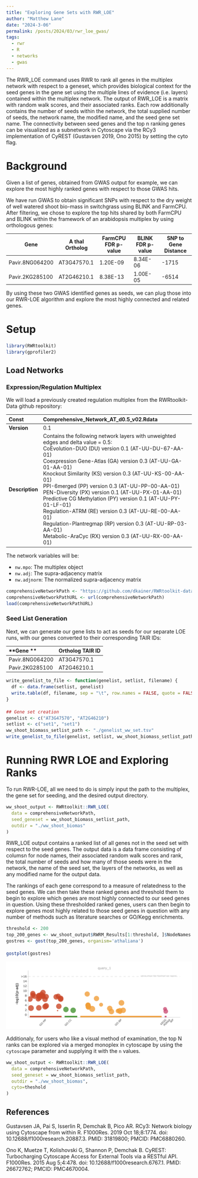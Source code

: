 ```yaml
---
title: "Exploring Gene Sets with RWR_LOE"
author: "Matthew Lane"
date: "2024-3-06"
permalink: /posts/2024/03/rwr_loe_gwas/
tags:
  - rwr
  - R
  - networks
  - gwas
---
```


The RWR_LOE command uses RWR to rank all genes in the multiplex network with respect to a geneset, which provides biological context for the seed genes in the gene set using the multiple lines of evidence (i.e. layers) contained within the multiplex network. The output of RWR_LOE is a matrix with random walk scores, and their associated ranks. Each row additionally contains the number of seeds within the network, the total supplied number of seeds, the network name, the modified name, and the seed gene set name. The connectivity between seed genes and the top n ranking genes can be visualized as a subnetwork in Cytoscape via the RCy3 implementation of CyREST (Gustavsen 2019, Ono 2015) by setting the cyto flag. 

# Background
Given a list of genes, obtained from GWAS output for example, we can explore the most highly ranked genes with respect to those GWAS hits. 

We have run GWAS to obtain significant SNPs with respect to the dry weight of well watered shoot bio-mass in switchgrass using BLINK and FarmCPU. After filtering, we chose to explore the top hits shared by both FarmCPU and BLINK within the framework of an arabidopsis multiplex by using orthologous genes: 

| Gene            | A thal Ortholog | FarmCPU FDR p-value | BLINK FDR p-value | SNP to Gene Distance |
| --------------- | --------------- | ------------------- | ----------------- | -------------------- |
| Pavir.8NG064200 | AT3G47570.1     | 1.20E-09            | 8.34E-06          | -1715                |
| Pavir.2KG285100 | AT2G46210.1     | 8.38E-13            | 1.00E-05          | -6514                |

By using these two GWAS identified genes as seeds, we can plug those into our RWR-LOE algorithm and explore the most highly connected and related genes. 

# Setup

```R
library(RWRtoolkit)
library(gprofiler2)
```

## Load Networks
### Expression/Regulation Multiplex
We will load a previously created regulation multiplex from the RWRtoolkit-Data github repository: 

| **Const**       | Comprehensive_Network_AT_d0.5_v02.Rdata                                                                                                                                                                                                                                                                                                                                                                                                                                                                                                                                                                                                                                       |
| :-------------- | :---------------------------------------------------------------------------------------------------------------------------------------------------------------------------------------------------------------------------------------------------------------------------------------------------------------------------------------------------------------------------------------------------------------------------------------------------------------------------------------------------------------------------------------------------------------------------------------------------------------------------------------------------------------------------- |
| **Version**     | 0.1                                                                                                                                                                                                                                                                                                                                                                                                                                                                                                                                                                                                                                                                           |
| **Description** | Contains the following network layers with unweighted edges and delta value = 0.5: <br /> CoEvolution-DUO (DU) version 0.1 (AT-UU-DU-67-AA-01) <br /> Coexpression Gene-Atlas (GA) version 0.3 (AT-UU-GA-01-AA-01) <br /> Knockout Similarity (KS) version 0.3 (AT-UU-KS-00-AA-01) <br /> PPI-6merged (PP) version 0.3 (AT-UU-PP-00-AA-01) <br /> PEN-Diversity (PX) version 0.1 (AT-UU-PX-01-AA-01) <br /> Predictive CG Methylation (PY) version 0.1 (AT-UU-PY-01-LF-01) <br /> Regulation-ATRM (RE) version 0.3 (AT-UU-RE-00-AA-01) <br /> Regulation-Plantregmap (RP) version 0.3 (AT-UU-RP-03-AA-01) <br /> Metabolic-AraCyc (RX) version 0.3 (AT-UU-RX-00-AA-01) <br /> |

The network variables will be: 
- `nw.mpo`:     The multiplex object
- `nw.adj`:     The supra-adjacency matrix
- `nw.adjnorm`: The normalized supra-adjacency matrix


```R
comprehensiveNetworkPath <- "https://github.com/dkainer/RWRtoolkit-data/blob/main/Comprehensive_Network_AT_d0.5_v02.RData?raw=True"
comprehensiveNetworkPathURL <- url(comprehensiveNetworkPath)
load(comprehensiveNetworkPathURL)
```

### Seed List Generation
Next, we can generate our gene lists to act as seeds for our separate LOE runs, with our genes converted to their corresponding TAIR IDs:  


| **Gene **       | **Ortholog TAIR ID** |
| :-------------- | :------------------- |
| Pavir.8NG064200 | AT3G47570.1          |
| Pavir.2KG285100 | AT2G46210.1          |



```R
write_genelist_to_file <- function(genelist, setlist, filename) {
  df <- data.frame(setlist, genelist)
  write.table(df, filename, sep = "\t", row.names = FALSE, quote = FALSE, col.names = FALSE)
}

## Gene set creation
genelist <- c("AT3G47570", "AT2G46210")
setlist <- c("set1", "set1")
ww_shoot_biomass_setlist_path <- "./genelist_ww_set.tsv"
write_genelist_to_file(genelist, setlist, ww_shoot_biomass_setlist_path)

```


# Running RWR LOE and Exploring Ranks
To run RWR-LOE, all we need to do is simply input the path to the multiplex, the gene set for seeding, and the desired output directory. 


```R
ww_shoot_output <- RWRtoolkit::RWR_LOE(
  data = comprehensiveNetworkPath,
  seed_geneset = ww_shoot_biomass_setlist_path,
  outdir = "./ww_shoot_biomas"
)
```

RWR_LOE output contains a ranked list of all genes not in the seed set with respect to the seed genes. The output data is a data frame consisting of columsn for node names, their associated random walk scores and rank, the total number of seeds and how many of those seeds were in the network, the name of the seed set, the layers of the networks, as well as any modified name for the output data. 

The rankings of each gene correspond to a measure of relatedness to the seed genes. We can then take these ranked genes and threshold them to begin to explore which genes are most highly connected to our seed genes in question. Using these thresholded ranked genes, users can then  begin to explore genes most highly related to those seed genes in question with any number of methods such as literature searches or GO/Kegg  enrichments.


```R
threshold <- 200
top_200_genes <- ww_shoot_output$RWRM_Results[1:threshold, ]$NodeNames
gostres <- gost(top_200_genes, organism='athaliana')

gostplot(gostres)
```
![](/images/posts/2024-03-06-rwr_loe_gwas_results/gostplot_rwr_loe_gwas.png)

Additionaly, for users who like a visual method of examination, the top N ranks can be explored via a merged monoplex in cytoscape by using the `cytoscape` parameter and supplying it with the `n` values.  


```R
ww_shoot_output <- RWRtoolkit::RWR_LOE(
  data = comprehensiveNetworkPath,
  seed_geneset = ww_shoot_biomass_setlist_path,
  outdir = "./ww_shoot_biomas",
  cyto=theshold
)
```

## References
Gustavsen JA, Pai S, Isserlin R, Demchak B, Pico AR. RCy3: Network biology using Cytoscape from within R. F1000Res. 2019 Oct 18;8:1774. doi: 10.12688/f1000research.20887.3. PMID: 31819800; PMCID: PMC6880260.

Ono K, Muetze T, Kolishovski G, Shannon P, Demchak B. CyREST: Turbocharging Cytoscape Access for External Tools via a RESTful API. F1000Res. 2015 Aug 5;4:478. doi: 10.12688/f1000research.6767.1. PMID: 26672762; PMCID: PMC4670004.
